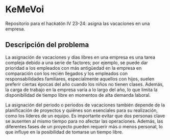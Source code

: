 # KeMeVoi

Repositorio para el hackatón IV 23-24: asigna las vacaciones en una empresa.

## Descripción del problema

La asignación de vacaciones y días libres en una empresa es una tarea compleja
debido a una serie de factores; por ejemplo, se puede dar prioridad a los
empleados con más antigüedad en la empresa en comparación con los recién
llegados y los empleados con responsabilidades familiares, especialmente
aquellos con hijos, suelen preferir ciertas épocas del año cuando los niños no
tienen clases. Además, la carga de trabajo en la empresa varía a lo largo del
año, lo que limita la disponibilidad de tiempo libre en momentos de alta demanda
laboral.

La asignación del periodo o periodos de vacaciones también depende de la
planificación de proyectos y quiénes son esenciales para su realización, como
los líderes de un equipo. Es importante evitar que dos personas clave se
ausenten al mismo tiempo para no afectar las operaciones. Además, las diferentes
fases de un proyecto pueden requerir más o menos personal, lo que influye en la
posibilidad de tomarse un tiempo libre.

